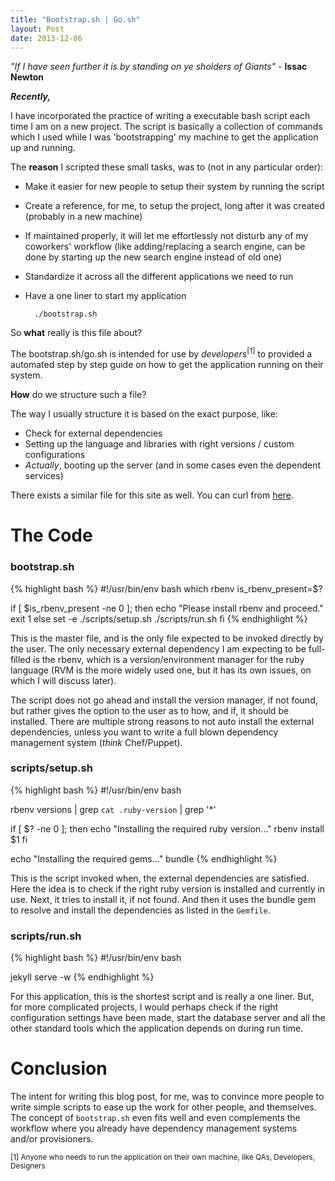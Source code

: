 ```yaml
---
title: "Bootstrap.sh | Go.sh"
layout: Post
date: 2013-12-06
---
```


*"If I have seen further it is by standing on ye sholders of Giants"* - **Issac Newton**

***Recently,***

I have incorporated the practice of writing a executable bash script each time I am on a new project. The script is basically a collection of commands which I used while I was 'bootstrapping' my machine to get the application up and running.

The **reason** I scripted these small tasks, was to (not in any particular order):

- Make it easier for new people to setup their system by running the script
- Create a reference, for me, to setup the project, long after it was created (probably in a new machine)
- If maintained properly, it will let me effortlessly not disturb any of my coworkers' workflow (like adding/replacing a search engine, can be done by starting up the new search engine instead of old one)
- Standardize it across all the different applications we need to run
- Have a one liner to start my application

		./bootstrap.sh

So **what** really is this file about?

The bootstrap.sh/go.sh is intended for use by *developers*<sup>[1]</sup> to provided a automated step by step guide on how to get the application running on their system.

**How** do we structure such a file?

The way I usually structure it is based on the exact purpose, like:

- Check for external dependencies
- Setting up the language and libraries with right versions / custom configurations
- *Actually*, booting up the server (and in some cases even the dependent services)

There exists a similar file for this site as well. You can curl from [here](/bootstrap.sh).

# The Code

### bootstrap.sh

{% highlight bash %}
#!/usr/bin/env bash
which rbenv
is_rbenv_present=$?

if [ $is_rbenv_present -ne 0 ]; then
	echo "Please install rbenv and proceed."
	exit 1
else
	set -e
	./scripts/setup.sh
	./scripts/run.sh
fi
{% endhighlight %}

This is the master file, and is the only file expected to be invoked directly by the user. The only necessary external dependency I am expecting to be full-filled is the rbenv, which is a version/environment manager for the ruby language (RVM is the more widely used one, but it has its own issues, on which I will discuss later).

The script does not go ahead and install the version manager, if not found, but rather gives the option to the user as to how, and if, it should be installed. There are multiple strong reasons to not auto install the external dependencies, unless you want to write a full blown dependency management system (*think* Chef/Puppet).

### scripts/setup.sh

{% highlight bash %}
#!/usr/bin/env bash

rbenv versions | grep `cat .ruby-version` | grep '*'

if [ $? -ne 0 ]; then
	echo "Installing the required ruby version..."
	rbenv install $1
fi

echo "Installing the required gems..."
bundle
{% endhighlight %}

This is the script invoked when, the external dependencies are satisfied. Here the idea is to check if the right ruby version is installed and currently in use. Next, it tries to install it, if not found. And then it uses the bundle gem to resolve and install the dependencies as listed in the `Gemfile`.

### scripts/run.sh

{% highlight bash %}
#!/usr/bin/env bash

jekyll serve -w
{% endhighlight %}

For this application, this is the shortest script and is really a one liner. But, for more complicated projects, I would perhaps check if the right configuration settings have been made, start the database server and all the other standard tools which the application depends on during run time.

# Conclusion

The intent for writing this blog post, for me, was to convince more people to write simple scripts to ease up the work for other people, and themselves. The concept of `bootstrap.sh` even fits well and even complements the workflow where you already have dependency management systems and/or provisioners.

<sub>
[1] Anyone who needs to run the application on their own machine, like QAs, Developers, Designers
</sub>
